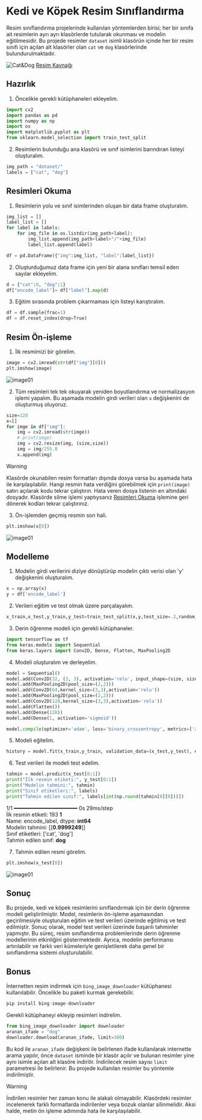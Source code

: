 # Kedi ve Köpek Resim Sınıflandırma

Resim sınıflandırma projelerinde kullanılan yöntemlerden birisi; her bir sınıfa ait resimlerin ayrı ayrı klasörlerde tutularak okunması ve modelin eğitilmesidir. Bu projede resimler `dataset` isimli klasörün içinde her bir resim sınıfı için açılan alt klasörler olan `cat` ve `dog` klasörlerinde bulundurulmaktadır.

![Cat&Dog](https://encrypted-tbn0.gstatic.com/images?q=tbn:ANd9GcR8hcDIg__b6TC3VSyZqFqNtGFHQmvuQJFUow&s)
[Resim Kaynağı](https://encrypted-tbn0.gstatic.com/images?q=tbn:ANd9GcR8hcDIg__b6TC3VSyZqFqNtGFHQmvuQJFUow&s)

## Hazırlık

1. Öncelikle gerekli kütüphaneleri ekleyelim.

```py
import cv2
import pandas as pd
import numpy as np
import os
import matplotlib.pyplot as plt
from sklearn.model_selection import train_test_split
```

2. Resimlerin bulunduğu ana klasörü ve sınıf isimlerini barındıran listeyi oluşturalım.

```py
img_path = "dataset/"
labels = ["cat", "dog"]
```
## Resimleri Okuma
1. Resimlerin yolu ve sınıf isimlerinden oluşan bir data frame oluşturalım.
```py
img_list = []
label_list = []
for label in labels:
    for img_file in os.listdir(img_path+label):
        img_list.append(img_path+label+"/"+img_file)
        label_list.append(label)

df = pd.DataFrame({"img":img_list, "label":label_list})
```
2. Oluşturduğumuz data frame için yeni bir alana sınıfları temsil eden sayılar ekleyelim.

```py
d = {"cat":0, "dog":1}
df["encode_label"]= df["label"].map(d)
```
3. Eğitim sırasında problem çıkarmaması için listeyi karıştıralım.
```py
df = df.sample(frac=1)
df = df.reset_index(drop=True)
```
## Resim Ön-işleme

1. İlk resmimizi bir görelim.

```py
image = cv2.imread(str(df["img"][0]))
plt.imshow(image)
```
![image01](images/image01.png)

2. Tüm resimleri tek tek okuyarak yeniden boyutlandırma ve normalizasyon işlemi yapalım. Bu aşamada modelin girdi verileri olan `x` değişkenini de oluşturmuş oluyoruz.

```py
size=128
x=[]
for imge in df["img"]:
    img = cv2.imread(str(imge))
    # print(imge)
    img = cv2.resize(img, (size,size))
    img = img/255.0 
    x.append(img)
```
> [!WARNING]
> Klasörde okunabilen resim formatları dışında dosya varsa bu aşamada hata ile karşılaşılabilir. Hangi resmin hata verdiğini görebilmek için `print(image)` satırı açılarak kodu tekrar çalıştırın. Hata veren dosya listenin en altındaki dosyadır. Klasörde silme işlemi yaptıysanız [Resimleri Okuma](#resimleri-okuma) işlemine geri dönerek kodları tekrar çalıştırınız.

3. Ön-işlemden geçmiş resmin son hali.
```py
plt.imshow(x[0])
```
![image01](images/image02.png)

## Modelleme

1. Modelin girdi verilerini diziye dönüştürüp modelin çıktı verisi olan 'y' değişkenini oluşturalım.

```py
x = np.array(x)
y = df['encode_label']
```
2. Verileri eğitim ve test olmak üzere parçalayalım.

```py
x_train,x_test,y_train,y_test=train_test_split(x,y,test_size=.2,random_state=42)
```
3. Derin öğrenme modeli için gerekli kütüphaneler.

```py
import tensorflow as tf
from keras.models import Sequential
from keras.layers import Conv2D, Dense, Flatten, MaxPooling2D
```
4. Modeli oluşturalım ve derleyelim.
```py
model = Sequential()
model.add(Conv2D(32, (3, 3), activation='relu', input_shape=(size, size, 3)))
model.add(MaxPooling2D(pool_size=(2,2)))
model.add(Conv2D(64,kernel_size=(3,3),activation='relu'))
model.add(MaxPooling2D(pool_size=(2,2)))
model.add(Conv2D(128,kernel_size=(3,3),activation='relu'))
model.add(Flatten())
model.add(Dense(128))
model.add(Dense(1, activation='sigmoid'))

model.compile(optimizer='adam', loss='binary_crossentropy', metrics=['accuracy'])
```
5. Modeli eğitelim.

```py
history = model.fit(x_train,y_train, validation_data=(x_test,y_test), epochs=100, verbose=1)
```
6. Test verileri ile modeli test edelim.
```py
tahmin = model.predict(x_test[0:1])
print("İlk resmin etiketi:", y_test[0:1])
print("Modelin tahmini:", tahmin)
print("Sınıf etiketleri:", labels)
print("Tahmin edilen sınıf:", labels[int(np.round(tahmin[0][0]))])
```
1/1 ━━━━━━━━━━━━━━━━━━━━ 0s 29ms/step <br>
İlk resmin etiketi: 193    **1** <br>
Name: encode_label, dtype: **int64** <br>
Modelin tahmini: [[**0.9999249**]] <br>
Sınıf etiketleri: ['cat', 'dog'] <br>
Tahmin edilen sınıf: **dog**

7. Tahmin edilen resmi görelim.

```py
plt.imshow(x_test[0])
```
![image01](images/image03.png)


## Sonuç
Bu projede, kedi ve köpek resimlerini sınıflandırmak için bir derin öğrenme modeli geliştirilmiştir. Model, resimlerin ön-işleme aşamasından geçirilmesiyle oluşturulan eğitim ve test verileri üzerinde eğitilmiş ve test edilmiştir. Sonuç olarak, model test verileri üzerinde başarılı tahminler yapmıştır. Bu süreç, resim sınıflandırma problemlerinde derin öğrenme modellerinin etkinliğini göstermektedir. Ayrıca, modelin performansı artırılabilir ve farklı veri kümeleriyle genişletilerek daha genel bir sınıflandırma sistemi oluşturulabilir.

## Bonus

İnternetten resim indirmek için `bing_image_downloader` kütüphanesi kullanılabilir. Öncelikle bu paketi kurmak gerekebilir.

```py
pip install bing-image-downloader
```

Gerekli kütüphaneyi ekleyip resimleri indirelim.
```py
from bing_image_downloader import downloader
aranan_ifade = "dog"
downloader.download(aranan_ifade, limit=300)
```
Bu kod ile `aranan_ifade` değişkeni ile belirlenen ifade kullanılarak internette arama yapılır, önce `dataset` isminde bir klasör açılır ve bulunan resimler yine aynı isimle açılan alt klasöre indirilir. İndirilecek resim sayısı `limit` parametresi ile belirlenir. Bu projede kullanılan resimler bu yöntemle indirilmiştir.

> [!WARNING]
> İndirilen resimler her zaman konu ile alakalı olmayabilir. Klasördeki resimler incelenerek farklı formatlarda indirilenler veya bozuk olanlar silinmelidir. Aksi halde, metin ön işleme adımında hata ile karşılaşılabilir.